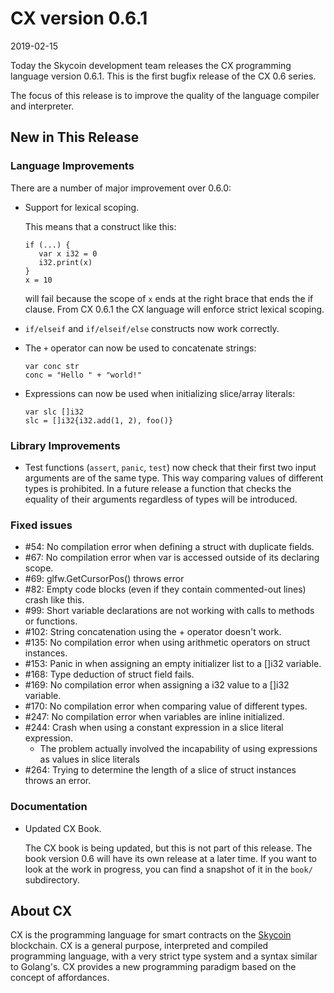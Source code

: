 # CX version 0.6.1

2019-02-15

Today the Skycoin development team releases the CX programming language
version 0.6.1. This is the first bugfix release of the CX 0.6 series.

The focus of this release is to improve the quality of the language compiler
and interpreter.

## New in This Release

### Language Improvements

There are a number of major improvement over 0.6.0:

 * Support for lexical scoping.

   This means that a construct like this:

   ```
   if (...) {
      var x i32 = 0
      i32.print(x)
   }
   x = 10
   ```
   will fail because the scope of `x` ends at the right brace that ends the if
   clause. From CX 0.6.1 the CX language will enforce strict lexical scoping.

 * `if/elseif` and `if/elseif/else` constructs now work correctly.
 
 * The `+` operator can now be used to concatenate strings:
 
    ```
    var conc str
    conc = "Hello " + "world!"
    ```
 
 * Expressions can now be used when initializing slice/array literals:
 
   ```
   var slc []i32
   slc = []i32{i32.add(1, 2), foo()}
   ```

### Library Improvements

 * Test functions (`assert`, `panic`, `test`) now check that their first two
   input arguments are of the same type. This way comparing values of
   different types is prohibited. In a future release a function that checks
   the equality of their arguments regardless of types will be introduced.

### Fixed issues

  * \#54: No compilation error when defining a struct with duplicate fields.
  * \#67: No compilation error when var is accessed outside of its declaring scope.
  * \#69: glfw.GetCursorPos() throws error
  * \#82: Empty code blocks (even if they contain commented-out lines) crash like this.
  * \#99: Short variable declarations are not working with calls to methods or functions.
  * \#102: String concatenation using the + operator doesn't work.
  * \#135: No compilation error when using arithmetic operators on struct instances.
  * \#153: Panic in when assigning an empty initializer list to a []i32 variable.
  * \#168: Type deduction of struct field fails.
  * \#169: No compilation error when assigning a i32 value to a []i32 variable.
  * \#170: No compilation error when comparing value of different types.
  * \#247: No compilation error when variables are inline initialized.
  * \#244: Crash when using a constant expression in a slice literal expression.
      * The problem actually involved the incapability of using expressions as
        values in slice literals
  * \#264: Trying to determine the length of a slice of struct instances throws an error.

### Documentation

 * Updated CX Book.

   The CX book is being updated, but this is not part of this release.  The
   book version 0.6 will have its own release at a later time.  If you want to
   look at the work in progress, you can find a snapshot of it in the `book/`
   subdirectory. 

## About CX

CX is the programming language for smart contracts on the
[Skycoin](https://www.skycoin.net/) blockchain. CX is a general purpose,
interpreted and compiled programming language, with a very strict type system
and a syntax similar to Golang's. CX provides a new programming paradigm based
on the concept of affordances.
